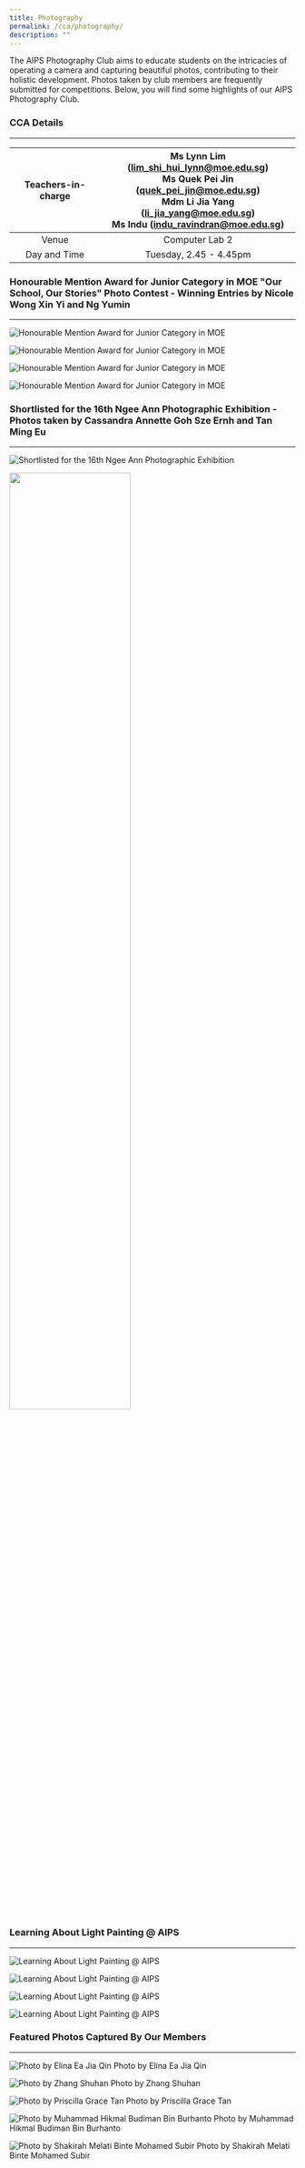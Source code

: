 ```yaml
---
title: Photography
permalink: /cca/photography/
description: ""
---
```

The AIPS Photography Club aims to educate students on the intricacies of operating a camera and capturing beautiful photos, contributing to their holistic development. Photos taken by club members are frequently submitted for competitions. Below, you will find some highlights of our AIPS Photography Club.  
  

### CCA Details
-----------

| Teachers-in-charge | Ms Lynn Lim (lim_shi_hui_lynn@moe.edu.sg) <br>Ms Quek Pei Jin (quek_pei_jin@moe.edu.sg) <br> Mdm Li Jia Yang (li_jia_yang@moe.edu.sg) <br> Ms Indu (indu_ravindran@moe.edu.sg) |
|:---:|:---:|
| Venue | Computer Lab 2 |
| Day and Time | Tuesday, 2.45 - 4.45pm |

### Honourable Mention Award for Junior Category in MOE "Our School, Our Stories" Photo Contest - Winning Entries by Nicole Wong Xin Yi and Ng Yumin
------------------------------------------------------------------------------------------------------------------------------------------------

![Honourable Mention Award for Junior Category in MOE](/images/Photography1.jpg)

![Honourable Mention Award for Junior Category in MOE](/images/Photography2.jpg)

![Honourable Mention Award for Junior Category in MOE](/images/Photography3.jpg)

![Honourable Mention Award for Junior Category in MOE](/images/Photography4.jpg)

### Shortlisted for the 16th Ngee Ann Photographic Exhibition - Photos taken by Cassandra Annette Goh Sze Ernh and Tan Ming Eu
--------------------------------------------------------------------------------------------------------------------------

![Shortlisted for the 16th Ngee Ann Photographic Exhibition](/images/Photography5.jpg)

<img src="/images/Photography6.jpg" style="width:65%">

### Learning About Light Painting @ AIPS
------------------------------------

![Learning About Light Painting @ AIPS](/images/Photography7.jpg)

![Learning About Light Painting @ AIPS](/images/Photography8.jpg)

![Learning About Light Painting @ AIPS](/images/Photography9.jpg)

![Learning About Light Painting @ AIPS](/images/Photography10.jpg)

### Featured Photos Captured By Our Members
---------------------------------------

![Photo by Elina Ea Jia Qin](/images/Photography11.jpg)
Photo by Elina Ea Jia Qin

![Photo by Zhang Shuhan](/images/Photography12.jpg)
Photo by Zhang Shuhan

![Photo by Priscilla Grace Tan](/images/Photography13.jpg)
Photo by Priscilla Grace Tan

![Photo by Muhammad Hikmal Budiman Bin Burhanto](/images/Photography14.jpg)
Photo by&nbsp;Muhammad Hikmal Budiman Bin Burhanto

![Photo by Shakirah Melati Binte Mohamed Subir](/images/Photography15.jpg)
Photo by&nbsp;Shakirah Melati Binte Mohamed Subir